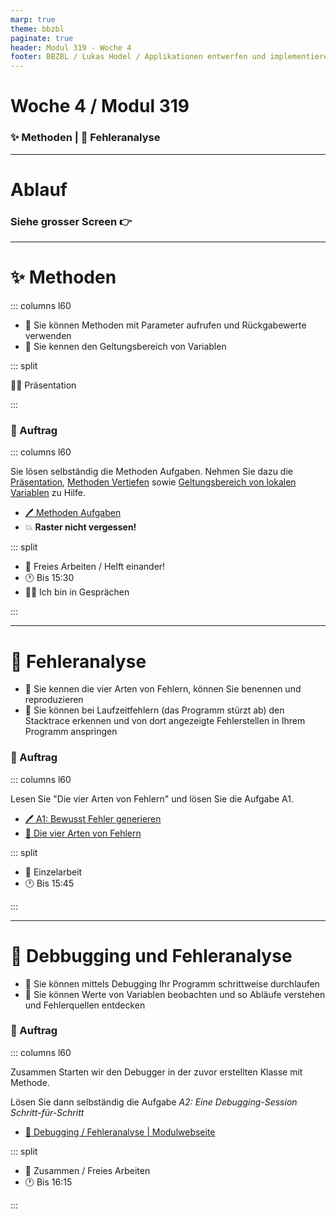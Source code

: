 ```yaml
---
marp: true
theme: bbzbl
paginate: true
header: Modul 319 - Woche 4
footer: BBZBL / Lukas Hodel / Applikationen entwerfen und implementieren
---
```


<!-- _class: big center -->

# Woche 4 / Modul 319

### :sparkles: Methoden | 🧐 Fehleranalyse

---

<!-- _class: big center -->

# Ablauf

### Siehe grosser Screen :point_right:

---

<!-- _class: emoji-list -->

# :sparkles: Methoden
::: columns l60

- :dart: Sie können Methoden mit Parameter aufrufen und Rückgabewerte verwenden
- :dart: Sie kennen den Geltungsbereich von Variablen

::: split

:man_teacher: Präsentation

:::

### :pencil: Auftrag

::: columns l60

Sie lösen selbständig die Methoden Aufgaben. Nehmen Sie dazu die [Präsentation](https://codingluke.github.io/bbzbl-modul-319/docs/woche04/4a-methoden-fehleranalyse/#man_teacher-präsentation), [Methoden Vertiefen](https://codingluke.github.io/bbzbl-modul-319/docs/woche04/4a-methoden-fehleranalyse/methoden) sowie [Geltungsbereich von lokalen Variablen](https://codingluke.github.io/bbzbl-modul-319/docs/woche04/4a-methoden-fehleranalyse/geltungsbereich-variablen.md) zu Hilfe.

- [:pen: Methoden Aufgaben](https://codingluke.github.io/bbzbl-modul-319/docs/woche04/4a-methoden-fehleranalyse/aufgaben)
- :boom: **Raster nicht vergessen!**

::: split

- :dna: Freies Arbeiten / Helft einander!
- :clock1: Bis 15:30
- :man_teacher: Ich bin in Gesprächen

:::

---

<!-- _class: emoji-list -->

# 🧐 Fehleranalyse

- :dart: Sie kennen die vier Arten von Fehlern, können Sie benennen und reproduzieren
- :dart: Sie können bei Laufzeitfehlern (das Programm stürzt ab) den Stacktrace erkennen und von dort angezeigte Fehlerstellen in Ihrem Programm anspringen

### :pencil: Auftrag

::: columns l60

Lesen Sie "Die vier Arten von Fehlern" und lösen Sie die Aufgabe A1.

- [:pen: A1: Bewusst Fehler generieren](https://codingluke.github.io/bbzbl-modul-319/docs/woche04/fehleranalyse#pen-a1-bewusst-fehler-generieren)
- [:open_book: Die vier Arten von Fehlern](https://codingluke.github.io/bbzbl-modul-319/docs/woche04/fehleranalyse#bug-die-vier-arten-von-fehlern)

::: split

- :dna: Einzelarbeit
- :clock1: Bis 15:45

:::

---

<!-- _class: emoji-list -->

# :bug: Debbugging und Fehleranalyse

- :dart: Sie können mittels Debugging Ihr Programm schrittweise durchlaufen
- :dart: Sie können Werte von Variablen beobachten und so Abläufe verstehen und
  Fehlerquellen entdecken

### :pencil: Auftrag

::: columns l60

Zusammen Starten wir den Debugger in der zuvor erstellten Klasse mit Methode.

Lösen Sie dann selbständig die Aufgabe _A2: Eine Debugging-Session
Schritt-für-Schritt_

- [:link: Debugging / Fehleranalyse | Modulwebseite](https://codingluke.github.io/bbzbl-modul-319/docs/woche03/debugging)

::: split

- :dna: Zusammen / Freies Arbeiten
- :clock1: Bis 16:15

:::
